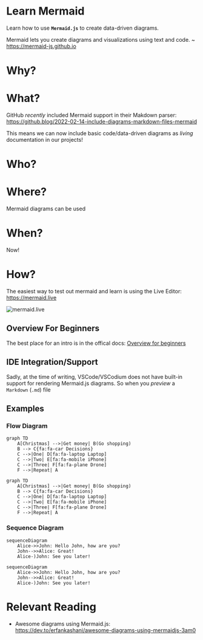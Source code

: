 # Learn Mermaid

Learn how to use **`Mermaid.js`**
to create data-driven diagrams.

Mermaid lets you create diagrams and visualizations using text and code.
~ https://mermaid-js.github.io

# Why?

# What?

GitHub _recently_ included Mermaid support
in their Makdown parser:
https://github.blog/2022-02-14-include-diagrams-markdown-files-mermaid

This means we can now include basic code/data-driven diagrams
as _living_ documentation in our projects!

# Who?

# Where?

Mermaid diagrams can be used

# When?

Now!

# How?

The easiest way to test out mermaid and learn
is using the Live Editor: https://mermaid.live

![mermaid.live](https://user-images.githubusercontent.com/194400/194713424-83df4567-8397-4170-bd33-43057f07b1fc.png)

## Overview For Beginners

The best place for an intro is in the offical docs:
[Overview for beginners](https://github.com/mermaid-js/mermaid/blob/develop/docs/n00b-overview.md#overview-for-beginners)

## IDE Integration/Support

Sadly, at the time of writing,
VSCode/VSCodium does not have built-in support
for rendering Mermaid.js diagrams.
So when you _preview_ a `Markdown` (`.md`) file

## Examples

### Flow Diagram

```
graph TD
    A[Christmas] -->|Get money| B(Go shopping)
    B --> C{fa:fa-car Decisions}
    C -->|One| D[fa:fa-laptop Laptop]
    C -->|Two| E[fa:fa-mobile iPhone]
    C -->|Three| F[fa:fa-plane Drone]
    F -->|Repeat| A
```

```mermaid
graph TD
    A[Christmas] -->|Get money| B(Go shopping)
    B --> C{fa:fa-car Decisions}
    C -->|One| D[fa:fa-laptop Laptop]
    C -->|Two| E[fa:fa-mobile iPhone]
    C -->|Three| F[fa:fa-plane Drone]
    F -->|Repeat| A
```

### Sequence Diagram

```
sequenceDiagram
    Alice->>John: Hello John, how are you?
    John-->>Alice: Great!
    Alice-)John: See you later!
```

```mermaid
sequenceDiagram
    Alice->>John: Hello John, how are you?
    John-->>Alice: Great!
    Alice-)John: See you later!
```

# Relevant Reading

- Awesome diagrams using Mermaid.js:
  https://dev.to/erfankashani/awesome-diagrams-using-mermaidjs-3am0
